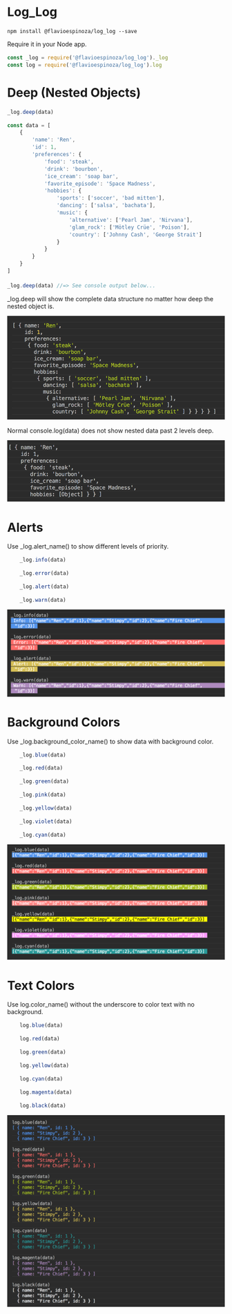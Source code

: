 # Log_Log

```console
npm install @flavioespinoza/log_log --save
```

Require it in your Node app.

```javascript
const _log = require('@flavioespinoza/log_log')._log
const log = require('@flavioespinoza/log_log').log
```

# Deep (Nested Objects)
```javascript
_log.deep(data)
```

```javascript
const data = [
	{
		'name': 'Ren',
		'id': 1,
		'preferences': {
			'food': 'steak',
			'drink': 'bourbon',
			'ice_cream': 'soap bar',
			'favorite_episode': 'Space Madness',
			'hobbies': {
				'sports': ['soccer', 'bad mitten'],
				'dancing': ['salsa', 'bachata'],
				'music': {
					'alternative': ['Pearl Jam', 'Nirvana'],
					'glam_rock': ['Mötley Crüe', 'Poison'],
					'country': ['Johnny Cash', 'George Strait']
				}
			}
		}
	}
]

_log.deep(data) //=> See console output below...
```


_log.deep will show the complete data structure no matter how deep the nested object is.

![deep](./img/deep.png)


Normal console.log(data) does not show nested data past 2 levels deep.

![deep](./img/console_log.png)


# Alerts

Use _log.alert_name() to show different levels of priority.

```javascript
    _log.info(data)
```

```javascript
    _log.error(data)
```

```javascript
    _log.alert(data)
```

```javascript
    _log.warn(data)
```

![alerts](./img/alerts.png)


# Background Colors

Use _log.background_color_name() to show data with background color.

```javascript
    _log.blue(data)
```

```javascript
    _log.red(data)
```

```javascript
    _log.green(data)
```

```javascript
    _log.pink(data)
```

```javascript
    _log.yellow(data)
```

```javascript
    _log.violet(data)
```

```javascript
    _log.cyan(data)
```

![colors](./img/colors.png)


# Text Colors

Use log.color_name() without the underscore to color text with no background.

```javascript
    log.blue(data)
```

```javascript
    log.red(data)
```

```javascript
    log.green(data)
```

```javascript
    log.yellow(data)
```

```javascript
    log.cyan(data)
```

```javascript
    log.magenta(data)
```

```javascript
    log.black(data)
```

![text](./img/text.png)

